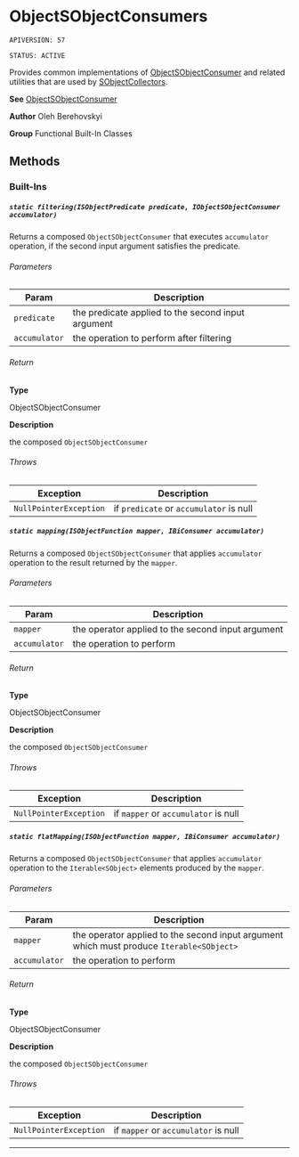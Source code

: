 # ObjectSObjectConsumers

`APIVERSION: 57`

`STATUS: ACTIVE`

Provides common implementations of [ObjectSObjectConsumer](/docs/Functional-Abstract-Classes/ObjectSObjectConsumer.md) and related utilities that are used by [SObjectCollectors](/docs/Functional-Built-In-Classes/SObjectCollectors.md).


**See** [ObjectSObjectConsumer](/docs/Functional-Abstract-Classes/ObjectSObjectConsumer.md)


**Author** Oleh Berehovskyi


**Group** Functional Built-In Classes

## Methods
### Built-Ins
##### `static filtering(ISObjectPredicate predicate, IObjectSObjectConsumer accumulator)`

Returns a composed `ObjectSObjectConsumer` that executes `accumulator` operation, if the second input argument satisfies the predicate.

###### Parameters
|Param|Description|
|---|---|
|`predicate`|the predicate applied to the second input argument|
|`accumulator`|the operation to perform after filtering|

###### Return

**Type**

ObjectSObjectConsumer

**Description**

the composed `ObjectSObjectConsumer`

###### Throws
|Exception|Description|
|---|---|
|`NullPointerException`|if `predicate` or `accumulator` is null|

##### `static mapping(ISObjectFunction mapper, IBiConsumer accumulator)`

Returns a composed `ObjectSObjectConsumer` that applies `accumulator` operation to the result returned by the `mapper`.

###### Parameters
|Param|Description|
|---|---|
|`mapper`|the operator applied to the second input argument|
|`accumulator`|the operation to perform|

###### Return

**Type**

ObjectSObjectConsumer

**Description**

the composed `ObjectSObjectConsumer`

###### Throws
|Exception|Description|
|---|---|
|`NullPointerException`|if `mapper` or `accumulator` is null|

##### `static flatMapping(ISObjectFunction mapper, IBiConsumer accumulator)`

Returns a composed `ObjectSObjectConsumer` that applies `accumulator` operation to the `Iterable<SObject>` elements produced by the `mapper`.

###### Parameters
|Param|Description|
|---|---|
|`mapper`|the operator applied to the second input argument which must produce `Iterable<SObject>`|
|`accumulator`|the operation to perform|

###### Return

**Type**

ObjectSObjectConsumer

**Description**

the composed `ObjectSObjectConsumer`

###### Throws
|Exception|Description|
|---|---|
|`NullPointerException`|if `mapper` or `accumulator` is null|

---

